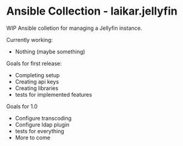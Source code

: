 # Ansible Collection - laikar.jellyfin  

WIP Ansible colletion for managing a Jellyfin instance.

Currently working:

 - Nothing (maybe something)

Goals for first release:
 - Completing setup
 - Creating api keys   
 - Creating libraries
 - tests for implemented features
 
Goals for 1.0
 - Configure transcoding
 - Configure ldap plugin
 - tests for everything
 - More to come